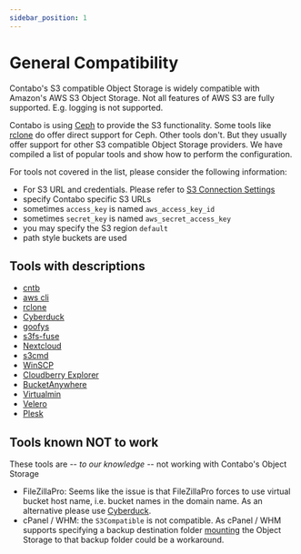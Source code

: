```yaml
---
sidebar_position: 1
---
```


# General Compatibility

Contabo's S3 compatible Object Storage is widely compatible with Amazon's AWS S3 Object Storage. Not all features of AWS S3 are fully supported. E.g. logging is not supported.

Contabo is using [Ceph](https://ceph.com/) to provide the S3 functionality. Some tools like [rclone](https://rclone.org/) do offer direct support for Ceph. Other tools don't. But they usually offer support for other S3 compatible Object Storage providers. We have compiled a list of popular tools and show how to perform the configuration.

For tools not covered in the list, please consider the following information:

* For S3 URL and credentials. Please refer to [S3 Connection Settings](/docs/products/Object-Storage/s3-connection-settings)
* specify Contabo specific S3 URLs
* sometimes `access_key` is named `aws_access_key_id`
* sometimes `secret_key` is named `aws_secret_access_key`
* you may specify the S3 region `default`
* path style buckets are used

## Tools with descriptions

* [cntb](/docs/products/Object-Storage/Tools/cntb)
* [aws cli](/docs/products/Object-Storage/Tools/aws-cli)
* [rclone](/docs/products/Object-Storage/Tools/rclone)
* [Cyberduck](/docs/products/Object-Storage/Tools/cyberduck)
* [goofys](/docs/products/Object-Storage/Tools/goofys)
* [s3fs-fuse](/docs/products/Object-Storage/Tools/s3fs-fuse)
* [Nextcloud](/docs/products/Object-Storage/Tools/nextcloud)
* [s3cmd](/docs/products/Object-Storage/Tools/s3cmd)
* [WinSCP](/docs/products/Object-Storage/Tools/winscp)
* [Cloudberry Explorer](/docs/products/Object-Storage/Tools/cloudberry-explorer)
* [BucketAnywhere](/docs/products/Object-Storage/Tools/bucketanywhere)
* [Virtualmin](/docs/products/Object-Storage/Tools/virtualmin)
* [Velero](/docs/products/Object-Storage/Tools/velero)
* [Plesk](https://contabo.com/blog/how-to-use-plesk-for-backups/)

## Tools known NOT to work

These tools are -- _to our knowledge_ -- not working with Contabo's Object Storage

* FileZillaPro: Seems like the issue is that FileZillaPro forces to use virtual bucket host name, i.e. bucket names in the domain name.
  As an alternative please use [Cyberduck](/docs/products/Object-Storage/Tools/cyberduck).
* cPanel / WHM: the `S3Compatible` is not compatible. As cPanel / WHM supports specifying a backup destination folder [mounting](/docs/products/Object-Storage/HowTo/mount) the Object Storage to that backup folder could be a workaround.
